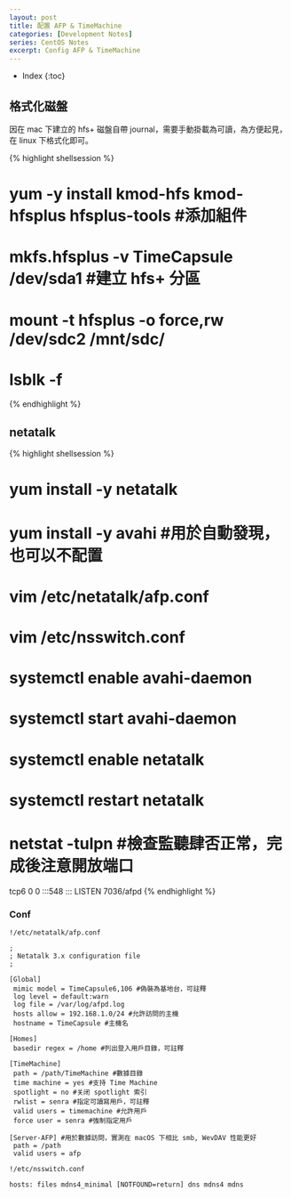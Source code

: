 ```yaml
---
layout: post
title: 配置 AFP & TimeMachine
categories: [Development Notes]
series: CentOS Notes
excerpt: Config AFP & TimeMachine
---
```

* Index
{:toc}

##  格式化磁盤

因在 mac 下建立的 hfs+ 磁盤自帶 journal，需要手動掛載為可讀，為方便起見，在 linux 下格式化即可。

{% highlight shellsession %}
# yum -y install kmod-hfs kmod-hfsplus hfsplus-tools #添加組件
# mkfs.hfsplus -v TimeCapsule /dev/sda1 #建立 hfs+ 分區
# mount -t hfsplus -o force,rw /dev/sdc2 /mnt/sdc/
# lsblk -f
{% endhighlight %}

## netatalk

{% highlight shellsession %}
# yum install -y netatalk
# yum install -y avahi #用於自動發現，也可以不配置
# vim /etc/netatalk/afp.conf
# vim /etc/nsswitch.conf
# systemctl enable avahi-daemon
# systemctl start avahi-daemon
# systemctl enable netatalk
# systemctl restart netatalk
# netstat -tulpn #檢查監聽肆否正常，完成後注意開放端口
tcp6       0      0 :::548                  :::                    LISTEN      7036/afpd
{% endhighlight %}

### Conf

	!/etc/netatalk/afp.conf
	
	;
	; Netatalk 3.x configuration file
	;
	
	[Global]
	 mimic model = TimeCapsule6,106 #偽裝為基地台，可註釋
	 log level = default:warn
	 log file = /var/log/afpd.log
	 hosts allow = 192.168.1.0/24 #允許訪問的主機
	 hostname = TimeCapsule #主機名
	 
	[Homes]
	 basedir regex = /home #列出登入用戶目錄，可註釋
	 
	[TimeMachine]
	 path = /path/TimeMachine #數據目錄
	 time machine = yes #支持 Time Machine
	 spotlight = no #关闭 spotlight 索引
	 rwlist = senra #指定可讀寫用戶，可註釋
	 valid users = timemachine #允許用戶
	 force user = senra #強制指定用戶
	
	[Server-AFP] #用於數據訪問，實測在 macOS 下相比 smb, WevDAV 性能更好
	 path = /path
	 valid users = afp

	!/etc/nsswitch.conf
	
	hosts: files mdns4_minimal [NOTFOUND=return] dns mdns4 mdns
	